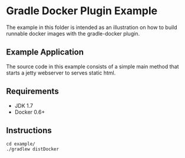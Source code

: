 # Gradle Docker Plugin Example

The example in this folder is intended as an illustration on how to build runnable docker images with the gradle-docker plugin.

## Example Application
The source code in this example consists of a simple main method that starts a jetty webserver to serves static html.

## Requirements
- JDK 1.7
- Docker 0.6+

## Instructions

    cd example/
    ./gradlew distDocker

